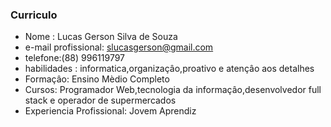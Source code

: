 ###  Curriculo

- Nome : Lucas Gerson Silva de Souza
- e-mail profissional: slucasgerson@gmail.com
- telefone:(88) 996119797
- habilidades : informatica,organizaçâo,proativo e atençâo aos detalhes
- Formaçâo: Ensino Mèdio Completo
- Cursos: Programador Web,tecnologia da informaçâo,desenvolvedor full stack e operador de supermercados
- Experiencia Profissional: Jovem Aprendiz
